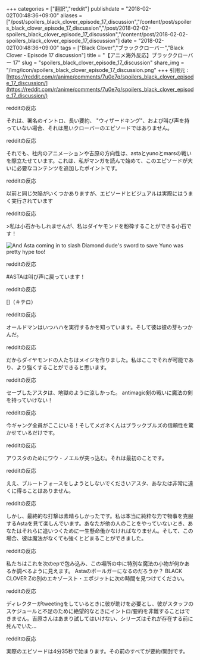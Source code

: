 +++
categories = ["翻訳","reddit"]
publishdate = "2018-02-02T00:48:36+09:00"
aliases = ["/post/spoilers_black_clover_episode_17_discussion","/content/post/spoilers_black_clover_episode_17_discussion","/post/2018-02-02-spoilers_black_clover_episode_17_discussion","/content/post/2018-02-02-spoilers_black_clover_episode_17_discussion"]
date = "2018-02-02T00:48:36+09:00"
tags = ["Black Clover","ブラッククローバー","Black Clover - Episode 17 discussion"]
title = "【アニメ海外反応】ブラッククローバー 17"
slug = "spoilers_black_clover_episode_17_discussion"
share_img = "/img/icon/spoilers_black_clover_episode_17_discussion.png"
+++
引用元 : [https://reddit.com/r/anime/comments/7u0e7q/spoilers_black_clover_episode_17_discussion/](https://reddit.com/r/anime/comments/7u0e7q/spoilers_black_clover_episode_17_discussion/)

<p><span class="reddit-comment">redditの反応</span></p>それは、署名のイントロ、長い要約、 "ウィザードキング"、および叫び声を持っていない場合、それは黒いクローバーのエピソードではありません。

<p><span class="reddit-comment">redditの反応</span></p>それでも、社内のアニメーションや吉原の方向性は、astaとyunoとmarsの戦いを際立たせています。これは、私がマンガを読んで始めて、このエピソードが大いに必要なコンテンツを追加したポイントです。

<p><span class="reddit-comment">redditの反応</span></p>以前と同じ欠陥がいくつかありますが、エピソードとビジュアルは実際にはうまく実行されています

<p><span class="reddit-comment">redditの反応</span></p>&gt;私は小石かもしれませんが、私はダイヤモンドを粉砕することができる小石です！

![And Asta coming in to slash Diamond dude's sword to save Yuno was pretty hype too!](https://i.imgur.com/cUjdOzv.png)

<p><span class="reddit-comment">redditの反応</span></p>#ASTAは叫び声に戻っています！

<p><span class="reddit-comment">redditの反応</span></p>[]（＃テロ）

<p><span class="reddit-comment">redditの反応</span></p>オールドマンはいつハハを実行するかを知っています。そして彼は彼の芽もつかんだ。

<p><span class="reddit-comment">redditの反応</span></p>だからダイヤモンドの人たちはメイジを作りました。私はここでそれが可能であり、より強くすることができると思います。

<p><span class="reddit-comment">redditの反応</span></p>セーブしたアスタは、地獄のように涼しかった。 antimagic剣の戦いに魔法の剣を持っていけない！

<p><span class="reddit-comment">redditの反応</span></p>今ギャング全員がここにいる！そしてメガネくんはブラックブルズの信頼性を驚かせているだけです。

<p><span class="reddit-comment">redditの反応</span></p>アウスタのためにワウ・ノエルが突っ込む。それは最初のことです。

<p><span class="reddit-comment">redditの反応</span></p>ええ、ブルートフォースをしようとしないでくださいアスタ、あなたは非常に遠くに得ることはありません。

<p><span class="reddit-comment">redditの反応</span></p>しかし、最終的な打撃は素晴らしかったです。私は本当に純粋な力で物事を克服するAstaを見て楽しんでいます。あなたが他の人のことをやっていないとき、あなたはそれらに追いつくために一生懸命働かなければなりません。そして、この場合、彼は魔法がなくても強くとどまることができました。

<p><span class="reddit-comment">redditの反応</span></p>私たちはこれを次のepで包み込み、この場所の中に特別な魔法の小物が何かあるか調べるように見えます。 Astaのボールガーになるのだろうか？ BLACK CLOVER Zの別のエキゾースト・エポジットに次の時間を見つけてください。

<p><span class="reddit-comment">redditの反応</span></p>ディレクターがtweetingをしているときに彼が助けを必要とし、彼がスタッフのスケジュールと不足のために絶望的なときにイントロ/要約を非難することはできません。吉原さんはあまり試してはいけない、シリーズはそれが存在する前に死んでいた...

<p><span class="reddit-comment">redditの反応</span></p>実際のエピソードは4分35秒で始まります。その前のすべてが要約/開封です。
